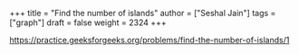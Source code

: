 +++
title = "Find the number of islands"
author = ["Seshal Jain"]
tags = ["graph"]
draft = false
weight = 2324
+++

<https://practice.geeksforgeeks.org/problems/find-the-number-of-islands/1>
